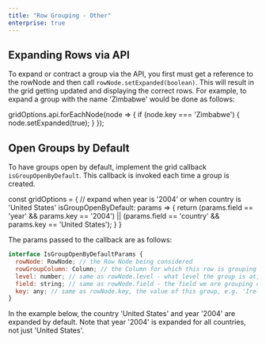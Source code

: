 ```yaml
---
title: "Row Grouping - Other"
enterprise: true
---
```


## Expanding Rows via API

To expand or contract a group via the API, you first must get a reference to the rowNode and then call `rowNode.setExpanded(boolean)`. This will result in the grid getting updated and displaying the correct rows. For example, to expand a group with the name 'Zimbabwe' would be done as follows:

<snippet>
gridOptions.api.forEachNode(node => {
    if (node.key === 'Zimbabwe') {
        node.setExpanded(true);
    }
});
</snippet>

## Open Groups by Default

To have groups open by default, implement the grid callback `isGroupOpenByDefault`. This callback is invoked
each time a group is created.

<snippet>
const gridOptions = {
    // expand when year is '2004' or when country is 'United States'
    isGroupOpenByDefault: params => {
        return (params.field == 'year' && params.key == '2004') ||
            (params.field == 'country' && params.key == 'United States');
    }
}
</snippet>

The params passed to the callback are as follows:

```js
interface IsGroupOpenByDefaultParams {
  rowNode: RowNode; // the Row Node being considered
  rowGroupColumn: Column; // the Column for which this row is grouping
  level: number; // same as rowNode.level - what level the group is at, e.g. 0 for top level, 1 for second etc
  field: string; // same as rowNode.field - the field we are grouping on, e.g. 'country'
  key: any; // same as rowNode.key, the value of this group, e.g. 'Ireland'
}
```

In the example below, the country 'United States' and year '2004' are expanded by default. Note that year '2004' is expanded for all
countries, not just 'United States'.

<grid-example title='Open by Default' name='open-by-default' type='generated' options='{ "enterprise": true, "exampleHeight": 515, "modules": ["clientside", "rowgrouping"] }'></grid-example>
